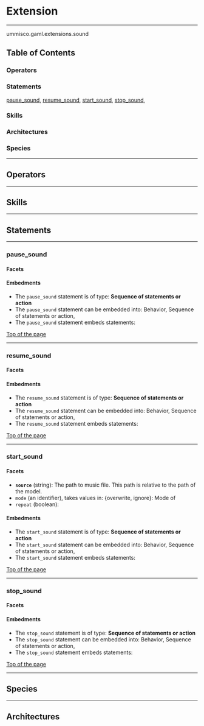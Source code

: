 # Extension

----

 ummisco.gaml.extensions.sound

## Table of Contents
### Operators


### Statements
[pause_sound](#pause_sound), [resume_sound](#resume_sound), [start_sound](#start_sound), [stop_sound](#stop_sound), 

### Skills


### Architectures



### Species



----

## Operators
	

----

## Skills
	

----

## Statements
	

----

[//]: # (keyword|statement_pause_sound)
### pause_sound 
#### Facets 


#### Embedments
* The `pause_sound` statement is of type: **Sequence of statements or action**
* The `pause_sound` statement can be embedded into: Behavior, Sequence of statements or action, 
* The `pause_sound` statement embeds statements: 

[Top of the page](#table-of-contents)
		
	

----

[//]: # (keyword|statement_resume_sound)
### resume_sound 
#### Facets 


#### Embedments
* The `resume_sound` statement is of type: **Sequence of statements or action**
* The `resume_sound` statement can be embedded into: Behavior, Sequence of statements or action, 
* The `resume_sound` statement embeds statements: 

[Top of the page](#table-of-contents)
		
	

----

[//]: # (keyword|statement_start_sound)
### start_sound 
#### Facets 
  
  * **`source`** (string): The path to music file. This path is relative to the path of the model.
  * `mode` (an identifier), takes values in: {overwrite, ignore}: Mode of 
  * `repeat` (boolean): 

#### Embedments
* The `start_sound` statement is of type: **Sequence of statements or action**
* The `start_sound` statement can be embedded into: Behavior, Sequence of statements or action, 
* The `start_sound` statement embeds statements: 

[Top of the page](#table-of-contents)
		
	

----

[//]: # (keyword|statement_stop_sound)
### stop_sound 
#### Facets 


#### Embedments
* The `stop_sound` statement is of type: **Sequence of statements or action**
* The `stop_sound` statement can be embedded into: Behavior, Sequence of statements or action, 
* The `stop_sound` statement embeds statements: 

[Top of the page](#table-of-contents)
		
		
	
----

## Species
	
	
----

## Architectures 
	